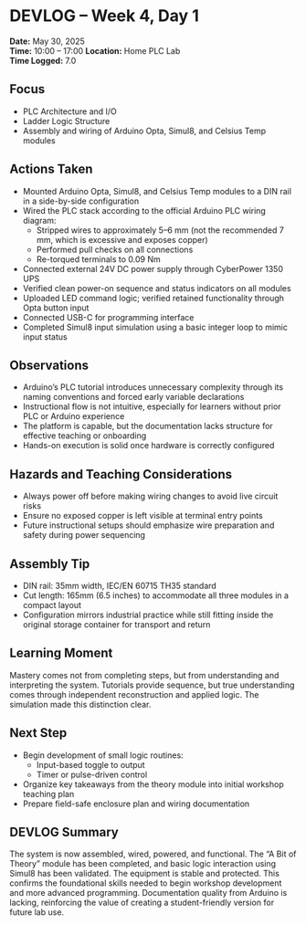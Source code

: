 # DEVLOG – Week 4, Day 1

**Date:** May 30, 2025  
**Time:** 10:00  – 17:00
**Location:** Home PLC Lab  
**Time Logged:** 7.0

## Focus
- PLC Architecture and I/O
- Ladder Logic Structure
- Assembly and wiring of Arduino Opta, Simul8, and Celsius Temp modules

## Actions Taken
- Mounted Arduino Opta, Simul8, and Celsius Temp modules to a DIN rail in a side-by-side configuration
- Wired the PLC stack according to the official Arduino PLC wiring diagram:
  - Stripped wires to approximately 5–6 mm (not the recommended 7 mm, which is excessive and exposes copper)
  - Performed pull checks on all connections
  - Re-torqued terminals to 0.09 Nm
- Connected external 24V DC power supply through CyberPower 1350 UPS
- Verified clean power-on sequence and status indicators on all modules
- Uploaded LED command logic; verified retained functionality through Opta button input
- Connected USB-C for programming interface
- Completed Simul8 input simulation using a basic integer loop to mimic input status

## Observations
- Arduino’s PLC tutorial introduces unnecessary complexity through its naming conventions and forced early variable declarations
- Instructional flow is not intuitive, especially for learners without prior PLC or Arduino experience
- The platform is capable, but the documentation lacks structure for effective teaching or onboarding
- Hands-on execution is solid once hardware is correctly configured

## Hazards and Teaching Considerations
- Always power off before making wiring changes to avoid live circuit risks
- Ensure no exposed copper is left visible at terminal entry points
- Future instructional setups should emphasize wire preparation and safety during power sequencing

## Assembly Tip
- DIN rail: 35mm width, IEC/EN 60715 TH35 standard
- Cut length: 165mm (6.5 inches) to accommodate all three modules in a compact layout
- Configuration mirrors industrial practice while still fitting inside the original storage container for transport and return

## Learning Moment
Mastery comes not from completing steps, but from understanding and interpreting the system. Tutorials provide sequence, but true understanding comes through independent reconstruction and applied logic. The simulation made this distinction clear.

## Next Step
- Begin development of small logic routines:
  - Input-based toggle to output
  - Timer or pulse-driven control
- Organize key takeaways from the theory module into initial workshop teaching plan
- Prepare field-safe enclosure plan and wiring documentation

## DEVLOG Summary
The system is now assembled, wired, powered, and functional. The “A Bit of Theory” module has been completed, and basic logic interaction using Simul8 has been validated. The equipment is stable and protected. This confirms the foundational skills needed to begin workshop development and more advanced programming. Documentation quality from Arduino is lacking, reinforcing the value of creating a student-friendly version for future lab use.
